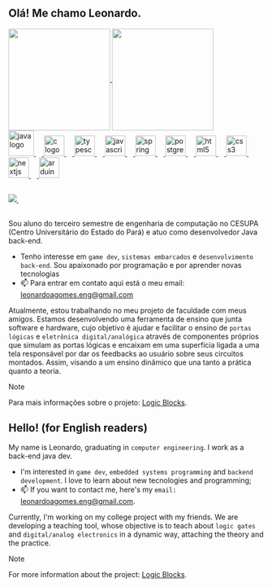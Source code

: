 ## Olá! Me chamo Leonardo.

<div>
  <a href="https://github.com/LeonardoGomes-eng/github-readme-stats">
    <img height="200" align="center" src="https://github-readme-stats.vercel.app/api?username=LeonardoGomes-eng&theme=dracula&show_icons=true"
  </a>
  <img height="200" align="center" src="https://github-readme-stats.vercel.app/api/top-langs/?username=LeonardoGomes-eng&layout=compact&langs_count=16&theme=dracula">
</div>



<div align="left">
  <img src="https://cdn.jsdelivr.net/gh/devicons/devicon/icons/java/java-original.svg" height="50" alt="java logo"  />
  <img width="12" />
  <img src="https://cdn.jsdelivr.net/gh/devicons/devicon/icons/c/c-original.svg" height="40" alt="c logo"  />
  <img width="12" />
  <img src="https://cdn.jsdelivr.net/gh/devicons/devicon/icons/typescript/typescript-original.svg" height="40" alt="typescript logo"  />
  <img width="12" />
  <img src="https://cdn.jsdelivr.net/gh/devicons/devicon/icons/javascript/javascript-original.svg" height="40" alt="javascript logo"  />
  <img width="12" />
  <img src="https://cdn.jsdelivr.net/gh/devicons/devicon/icons/spring/spring-original.svg" height="40" alt="spring logo"  />
  <img width="12" />
  <img src="https://cdn.jsdelivr.net/gh/devicons/devicon/icons/postgresql/postgresql-original.svg" height="40" alt="postgresql logo"  />
  <img width="12" />
  <img src="https://cdn.jsdelivr.net/gh/devicons/devicon/icons/html5/html5-original.svg" height="40" alt="html5 logo"  />
  <img width="12" />
  <img src="https://cdn.jsdelivr.net/gh/devicons/devicon/icons/css3/css3-original.svg" height="40" alt="css3 logo"  />
  <img width="12" />
  <img src="https://cdn.jsdelivr.net/gh/devicons/devicon/icons/nextjs/nextjs-original.svg" height="40" alt="nextjs logo"  />
  <img width="12" />
  <img src="https://cdn.jsdelivr.net/gh/devicons/devicon/icons/arduino/arduino-original.svg" height="40" alt="arduino logo"  />
</div>

###

  ##

<div>
  <a href="discordapp.com/users/537969397944418306">
    <img src="https://img.shields.io/badge/Discord-%235865F2.svg?style=for-the-badge&logo=discord&logoColor=white" target="_blank">  
  </a>
  <img scr="https://img.shields.io/badge/linkedin-%230077B5.svg?style=for-the-badge&logo=linkedin&logoColor=white">
</div>

  ##

Sou aluno do terceiro semestre de engenharia de computação no CESUPA (Centro Universitário do Estado do Pará) e atuo como
desenvolvedor Java back-end.

- Tenho interesse em `game dev`, `sistemas embarcados` e `desenvolvimento back-end`. Sou apaixonado por programação e por aprender novas tecnologias
- 📫 Para entrar em contato aqui está o meu email: leonardoagomes.eng@gmail.com

Atualmente, estou trabalhando no meu projeto de faculdade com meus amigos.
Estamos desenvolvendo uma ferramenta de ensino que junta software e hardware, cujo objetivo é ajudar e facilitar o ensino de `portas lógicas` e `eletrônica digital/analógica`
através de componentes próprios que simulam as portas lógicas e encaixam em uma superfícia ligada a uma tela responsável por dar os feedbacks ao usuário sobre seus circuitos montados.
Assim, visando a um ensino dinâmico que una tanto a prática quanto a teoria.

> [!NOTE]
> Para mais informações sobre o projeto: [Logic Blocks](https://github.com/ramonsss/Logic-Blocks).


## Hello! (for English readers)


My name is Leonardo, graduating in `computer engineering`. I work as a back-end java dev.

- I'm interested in `game dev`, `embedded systems programming` and `backend development`. I love to learn about new tecnologies and programming;
- 📫 If you want to contact me, here's my `email:` leonardoagomes.eng@gmail.com.

Currently, I'm working on my college project with my friends.
We are developing a teaching tool, whose objective is to teach about `logic gates` and `digital/analog electronics`
in a dynamic way, attaching the theory and the practice.

> [!NOTE]
> For more information about the project: [Logic Blocks](https://github.com/ramonsss/Logic-Blocks).
